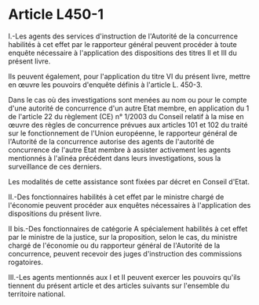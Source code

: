 # Article L450-1

I.-Les agents des services d'instruction de l'Autorité de la concurrence habilités à cet effet par le rapporteur général peuvent procéder à toute enquête nécessaire à l'application des dispositions des titres II et III du présent livre.

Ils peuvent également, pour l'application du titre VI du présent livre, mettre en œuvre les pouvoirs d'enquête définis à l'article L. 450-3.

Dans le cas où des investigations sont menées au nom ou pour le compte d'une autorité de concurrence d'un autre Etat membre, en application du 1 de l'article 22 du règlement (CE) n° 1/2003 du Conseil relatif à la mise en œuvre des règles de concurrence prévues aux articles 101 et 102 du traité sur le fonctionnement de l'Union européenne, le rapporteur général de l'Autorité de la concurrence autorise des agents de l'autorité de concurrence de l'autre Etat membre à assister activement les agents mentionnés à l'alinéa précédent dans leurs investigations, sous la surveillance de ces derniers.

Les modalités de cette assistance sont fixées par décret en Conseil d'Etat.

II.-Des fonctionnaires habilités à cet effet par le ministre chargé de l'économie peuvent procéder aux enquêtes nécessaires à l'application des dispositions du présent livre.

II bis.-Des fonctionnaires de catégorie A spécialement habilités à cet effet par le ministre de la justice, sur la proposition, selon le cas, du ministre chargé de l'économie ou du rapporteur général de l'Autorité de la concurrence, peuvent recevoir des juges d'instruction des commissions rogatoires.

III.-Les agents mentionnés aux I et II peuvent exercer les pouvoirs qu'ils tiennent du présent article et des articles suivants sur l'ensemble du territoire national.

